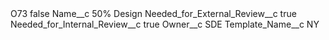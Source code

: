 <?xml version="1.0" encoding="UTF-8"?>
<CustomMetadata xmlns="http://soap.sforce.com/2006/04/metadata" xmlns:xsi="http://www.w3.org/2001/XMLSchema-instance" xmlns:xsd="http://www.w3.org/2001/XMLSchema">
    <label>O73</label>
    <protected>false</protected>
    <values>
        <field>Name__c</field>
        <value xsi:type="xsd:string">50% Design</value>
    </values>
    <values>
        <field>Needed_for_External_Review__c</field>
        <value xsi:type="xsd:boolean">true</value>
    </values>
    <values>
        <field>Needed_for_Internal_Review__c</field>
        <value xsi:type="xsd:boolean">true</value>
    </values>
    <values>
        <field>Owner__c</field>
        <value xsi:type="xsd:string">SDE</value>
    </values>
    <values>
        <field>Template_Name__c</field>
        <value xsi:type="xsd:string">NY</value>
    </values>
</CustomMetadata>
